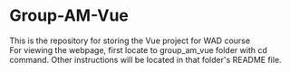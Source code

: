 # Group-AM-Vue
This is the repository for storing the Vue project for WAD course
<br>
For viewing the webpage, first locate to group_am_vue folder with cd command. Other instructions will be located in that folder's README file.
